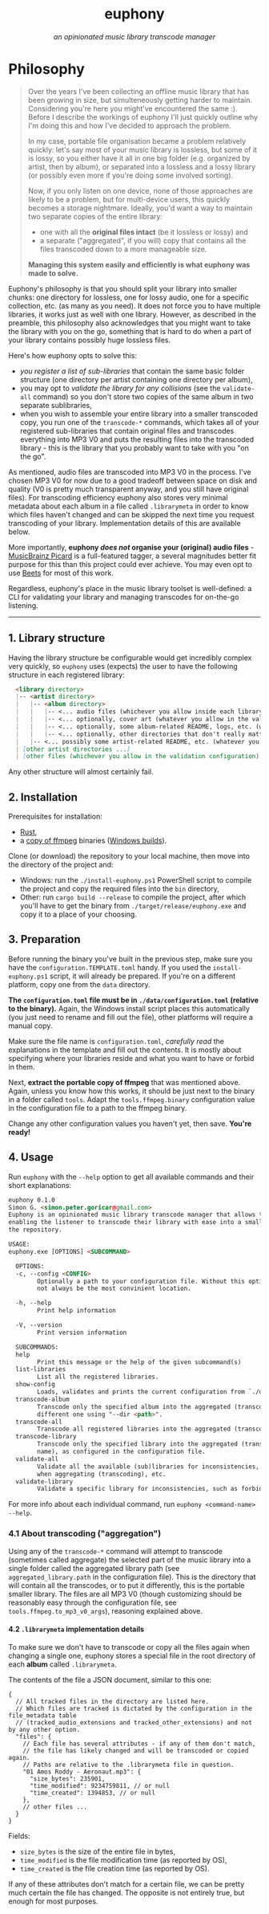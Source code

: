 <div align="center">
  <h1 align="center">euphony</h1>
  <h6 align="center">an opinionated music library transcode manager</h6>
</div>

# Philosophy
> Over the years I've been collecting an offline music library that has been growing in size, but simulteneously getting harder to maintain.
> Considering you're here you might've encountered the same :). Before I describe the workings of euphony
> I'll just quickly outline why I'm doing this and how I've decided to approach the problem.
>
> In my case, portable file organisation became a problem relatively quickly: let's say most of your music library is lossless, but some of it is lossy,
> so you either have it all in one big folder (e.g. organized by artist, then by album), or separated into a lossless and a lossy library
> (or possibly even more if you're doing some involved sorting).
>
> Now, if you only listen on one device, none of those approaches are likely to be a problem, but for multi-device users,
> this quickly becomes a storage nightmare.
> Ideally, you'd want a way to maintain two separate copies of the entire library:
> - one with all the **original files intact** (be it lossless or lossy) and
> - a separate ("aggregated", if you will) copy that contains all the files transcoded down to a more manageable size.
>
> **Managing this system easily and efficiently is what euphony was made to solve.**

Euphony's philosophy is that you should split your library into smaller chunks: one directory for lossless, one for lossy audio, one for a specific
collection, etc. (as many as you need). It does not force you to have multiple libraries, it works just as well with one library. However, 
as described in the preamble, this philosophy also acknowledges that you might want to take the library with you on the 
go, something that is hard to do when a part of your library contains possibly huge lossless files.

Here's how euphony opts to solve this:
- *you register a list of sub-libraries* that contain the same basic folder structure (one directory per artist containing one directory per album),
- you may opt to *validate the library for any collisions* (see the `validate-all` command) so you don't store two copies of the same album in two separate sublibraries,
- when you wish to assemble your entire library into a smaller transcoded copy, you run one of the `transcode-*` commands, 
  which takes all of your registered sub-libraries that contain original files and transcodes everything into MP3 V0 and puts the resulting files into the transcoded 
  library - this is the library that you probably want to take with you "on the go".

As mentioned, audio files are transcoded into MP3 V0 in the process. I've chosen MP3 V0 for now due to a 
good tradeoff between space on disk and quality (V0 is pretty much transparent anyway, and you still have original files).
For transcoding efficiency euphony also stores very minimal metadata about each album in a file called `.librarymeta` in order 
to know which files haven't changed and can be skipped the next time you request transcoding of your library. Implementation details of this are available below.

More importantly, **euphony *does not* organise your (original) audio files** - [MusicBrainz Picard](https://picard.musicbrainz.org/) 
is a full-featured tagger, a several magnitudes better fit purpose for this than this project could ever achieve. 
You may even opt to use [Beets](https://beets.readthedocs.io/en/stable/) for most of this work.

Regardless, euphony's place in the music library toolset is well-defined: a CLI for validating your library and managing transcodes for on-the-go listening.  

---

## 1. Library structure
Having the library structure be configurable would get incredibly complex very quickly, so `euphony` uses (expects) the user
to have the following structure in each registered library:

```markdown
  <library directory>
  |-- <artist directory>
  |   |-- <album directory>
  |   |   |-- <... audio files (whichever you allow inside each library's configuration)>
  |   |   |-- <... optionally, cover art (whatever you allow in the validation configuration)>
  |   |   |-- <... optionally, some album-related README, logs, etc. (whatever you allow in the validation configuration)>
  |   |   |-- <... optionally, other directories that don't really matter for this purpose (they are ignored)>
  |   |-- <... possibly some artist-related README, etc. (whatever you allow in the validation configuration table)>
  | [other artist directories ...]
  | [other files (whichever you allow in the validation configuration) ...]
```

Any other structure will almost certainly fail.

## 2. Installation
Prerequisites for installation:
- [Rust](https://www.rust-lang.org/),
- a [copy of ffmpeg](https://ffmpeg.org/) binaries ([Windows builds](https://www.gyan.dev/ffmpeg/builds/)).

Clone (or download) the repository to your local machine, then move into the directory of the project and:
- Windows: run the `./install-euphony.ps1` PowerShell script to compile the project and copy the required files into the `bin` directory,
- Other: run `cargo build --release` to compile the project, after which you'll have to get the binary 
  from `./target/release/euphony.exe` and copy it to a place of your choosing.

## 3. Preparation
Before running the binary you've built in the previous step, make sure you have the `configuration.TEMPLATE.toml` handy.
If you used the `install-euphony.ps1` script, it will already be prepared. If you're on a different platform, copy one from the `data` directory.

**The `configuration.toml` file must be in `./data/configuration.toml` (relative to the binary).** Again, the Windows install script
places this automatically (you just need to rename and fill out the file), other platforms will require a manual copy.

Make sure the file name is `configuration.toml`, *carefully read* the explanations in the template and fill out the contents. 
It is mostly about specifying where your libraries reside and what you want to have or forbid in them.

Next, **extract the portable copy of ffmpeg** that was mentioned above. Again, unless you know how this works,
it should be just next to the binary in a folder called `tools`. Adapt the `tools.ffmpeg.binary` configuration value in the 
configuration file to a path to the ffmpeg binary.

Change any other configuration values you haven't yet, then save. **You're ready!**

## 4. Usage
Run `euphony` with the `--help` option to get all available commands and their short explanations:
```html
euphony 0.1.0
Simon G. <simon.peter.goricar@gmail.com>
Euphony is an opinionated music library transcode manager that allows the user to retain high quality audio files in multiple separate libraries while also
enabling the listener to transcode their library with ease into a smaller format (MP3 V0) to take with them on the go. For more info, see the README file in
the repository.

USAGE:
euphony.exe [OPTIONS] <SUBCOMMAND>

  OPTIONS:
  -c, --config <CONFIG>
        Optionally a path to your configuration file. Without this option, euphony tries to load ./data/configuration.toml, but understandably this might
        not always be the most convinient location.

  -h, --help
        Print help information

  -V, --version
        Print version information

  SUBCOMMANDS:
  help
        Print this message or the help of the given subcommand(s)
  list-libraries
        List all the registered libraries.
  show-config
        Loads, validates and prints the current configuration from `./data/configuration.toml`.
  transcode-album
        Transcode only the specified album into the aggregated (transcoded) library. The current directory is used by default, but you may pass a
        different one using "--dir <path>".
  transcode-all
        Transcode all registered libraries into the aggregated (transcoded) library.
  transcode-library
        Transcode only the specified library into the aggregated (transcoded) library. Requires a single positional parameter: the library name (by full
        name), as configured in the configuration file.
  validate-all
        Validate all the available (sub)libraries for inconsistencies, such as forbidden files, any inter-library collisions that would cause problems
        when aggregating (transcoding), etc.
  validate-library
        Validate a specific library for inconsistencies, such as forbidden files.
```

For more info about each individual command, run `euphony <command-name> --help`.

### 4.1 About transcoding ("aggregation")
Using any of the `transcode-*` command will attempt to transcode (sometimes called aggregate) the selected part of the music library 
into a single folder called the aggregated library path (see `aggregated_library.path` in the configuration file).
This is the directory that will contain all the transcodes, or to put it differently, this is the portable smaller library. 
The files are all MP3 V0 (though customizing should be reasonably easy through the configuration file, see `tools.ffmpeg.to_mp3_v0_args`), reasoning explained above.


#### 4.2 `.librarymeta` implementation details
To make sure we don't have to transcode or copy all the files again when changing a single one, 
euphony stores a special file in the root directory of each **album** called `.librarymeta`.

The contents of the file a JSON document, similar to this one:
```json5
{
  // All tracked files in the directory are listed here. 
  // Which files are tracked is dictated by the configuration in the file_metadata table 
  // (tracked_audio_extensions and tracked_other_extensions) and not by any other option.
  "files": {
    // Each file has several attributes - if any of them don't match, 
    // the file has likely changed and will be transcoded or copied again.
    // Paths are relative to the .librarymeta file in question.
    "01 Amos Roddy - Aeronaut.mp3": {
      "size_bytes": 235901,
      "time_modified": 9234759811, // or null
      "time_created": 1394853, // or null
    },
    // other files ...
  }
}
```

Fields:
- `size_bytes` is the size of the entire file in bytes,
- `time_modified` is the file modification time (as reported by OS),
- `time_created` is the file creation time (as reported by OS).

If any of these attributes don't match for a certain file, we can be pretty much certain the file has changed.
The opposite is not entirely true, but enough for most purposes.
